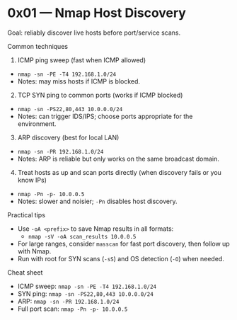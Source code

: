 # 0x01 — Nmap Host Discovery

Goal: reliably discover live hosts before port/service scans.

Common techniques

1) ICMP ping sweep (fast when ICMP allowed)
- `nmap -sn -PE -T4 192.168.1.0/24`
- Notes: may miss hosts if ICMP is blocked.

2) TCP SYN ping to common ports (works if ICMP blocked)
- `nmap -sn -PS22,80,443 10.0.0.0/24`
- Notes: can trigger IDS/IPS; choose ports appropriate for the environment.

3) ARP discovery (best for local LAN)
- `nmap -sn -PR 192.168.1.0/24`
- Notes: ARP is reliable but only works on the same broadcast domain.

4) Treat hosts as up and scan ports directly (when discovery fails or you know IPs)
- `nmap -Pn -p- 10.0.0.5`
- Notes: slower and noisier; `-Pn` disables host discovery.

Practical tips
- Use `-oA <prefix>` to save Nmap results in all formats:
  - `nmap -sV -oA scan_results 10.0.0.5`
- For large ranges, consider `masscan` for fast port discovery, then follow up with Nmap.
- Run with root for SYN scans (`-sS`) and OS detection (`-O`) when needed.

Cheat sheet
- ICMP sweep: `nmap -sn -PE -T4 192.168.1.0/24`
- SYN ping: `nmap -sn -PS22,80,443 10.0.0.0/24`
- ARP: `nmap -sn -PR 192.168.1.0/24`
- Full port scan: `nmap -Pn -p- 10.0.0.5`

